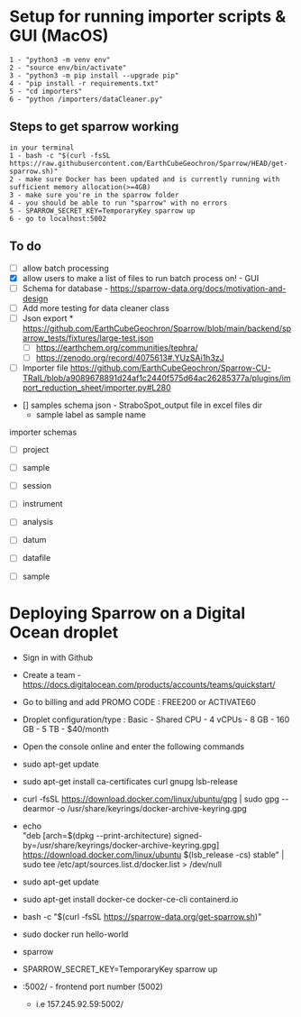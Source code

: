 # Setup for running importer scripts & GUI (MacOS)
```
1 - "python3 -m venv env"
2 - "source env/bin/activate"
3 - "python3 -m pip install --upgrade pip"
4 - "pip install -r requirements.txt" 
5 - "cd importers"
6 - "python /importers/dataCleaner.py"
```

## Steps to get sparrow working
```
in your terminal
1 - bash -c "$(curl -fsSL https://raw.githubusercontent.com/EarthCubeGeochron/Sparrow/HEAD/get-sparrow.sh)"
2 - make sure Docker has been updated and is currently running with sufficient memory allocation(>=4GB)
3 - make sure you're in the sparrow folder
4 - you should be able to run "sparrow" with no errors
5 - SPARROW_SECRET_KEY=TemporaryKey sparrow up
6 - go to localhost:5002
```

## To do
- [ ] allow batch processing 
- [x] allow users to make a list of files to run batch process on! - GUI
- [ ] Schema for database  - https://sparrow-data.org/docs/motivation-and-design
- [ ] Add more testing for data cleaner class
- [ ] Json export * https://github.com/EarthCubeGeochron/Sparrow/blob/main/backend/sparrow_tests/fixtures/large-test.json
  - [ ] https://earthchem.org/communities/tephra/
  - [ ] https://zenodo.org/record/4075613#.YUzSAi1h3zJ
- [ ] Importer file https://github.com/EarthCubeGeochron/Sparrow-CU-TRaIL/blob/a9089678891d24af1c2440f575d64ac26285377a/plugins/import_reduction_sheet/importer.py#L280

- [] samples schema json - StraboSpot_output file in excel files dir
  - sample label as sample name

importer schemas
- [ ] project
- [ ] sample
- [ ] session 
- [ ] instrument
- [ ] analysis
- [ ] datum
- [ ] datafile
- [ ] sample


# Deploying Sparrow on a Digital Ocean droplet
- Sign in with Github
- Create a team - https://docs.digitalocean.com/products/accounts/teams/quickstart/
- Go to billing and add PROMO CODE : FREE200 or ACTIVATE60
- Droplet configuration/type : Basic - Shared CPU - 4 vCPUs - 8 GB - 160 GB - 5 TB - $40/month
- Open the console online and enter the following commands

- sudo apt-get update
- sudo apt-get install ca-certificates curl gnupg lsb-release
- curl -fsSL https://download.docker.com/linux/ubuntu/gpg | sudo gpg --dearmor -o /usr/share/keyrings/docker-archive-keyring.gpg
- echo \
  "deb [arch=$(dpkg --print-architecture) signed-by=/usr/share/keyrings/docker-archive-keyring.gpg] https://download.docker.com/linux/ubuntu $(lsb_release -cs) stable" | sudo tee /etc/apt/sources.list.d/docker.list > /dev/null
- sudo apt-get update
- sudo apt-get install docker-ce docker-ce-cli containerd.io
- bash -c "$(curl -fsSL https://sparrow-data.org/get-sparrow.sh)"
- sudo docker run hello-world
- sparrow
- SPARROW_SECRET_KEY=TemporaryKey sparrow up
- <ipv4 address from droplet dashboard>:5002/  - frontend port number (5002)
  - i.e 157.245.92.59:5002/
